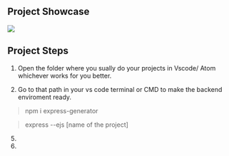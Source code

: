 ## Project Showcase
<img src="https://github.com/NishitaErvantikar9/Backend-Projects/blob/main/Media/Animation.gif">

## Project Steps
1. Open the folder where you sually do your projects in Vscode/ Atom whichever works for you better.

2. Go to that path in your vs code terminal or CMD to make the backend enviroment ready.

> npm i express-generator 

> express --ejs [name of the project]
5. 
6. 
